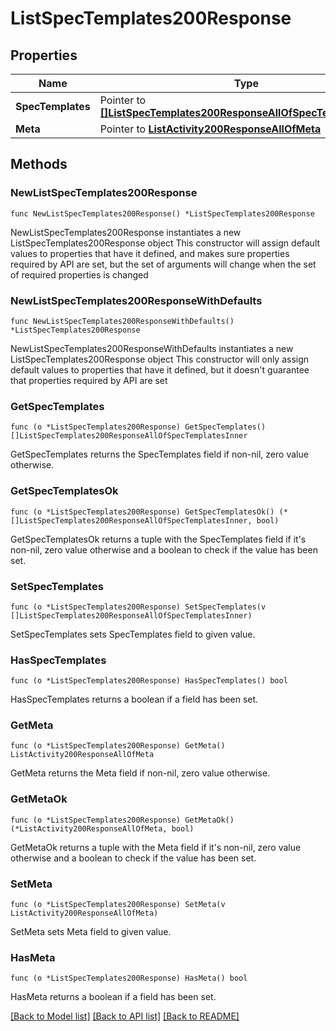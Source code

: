# ListSpecTemplates200Response

## Properties

Name | Type | Description | Notes
------------ | ------------- | ------------- | -------------
**SpecTemplates** | Pointer to [**[]ListSpecTemplates200ResponseAllOfSpecTemplatesInner**](ListSpecTemplates200ResponseAllOfSpecTemplatesInner.md) |  | [optional] 
**Meta** | Pointer to [**ListActivity200ResponseAllOfMeta**](ListActivity200ResponseAllOfMeta.md) |  | [optional] 

## Methods

### NewListSpecTemplates200Response

`func NewListSpecTemplates200Response() *ListSpecTemplates200Response`

NewListSpecTemplates200Response instantiates a new ListSpecTemplates200Response object
This constructor will assign default values to properties that have it defined,
and makes sure properties required by API are set, but the set of arguments
will change when the set of required properties is changed

### NewListSpecTemplates200ResponseWithDefaults

`func NewListSpecTemplates200ResponseWithDefaults() *ListSpecTemplates200Response`

NewListSpecTemplates200ResponseWithDefaults instantiates a new ListSpecTemplates200Response object
This constructor will only assign default values to properties that have it defined,
but it doesn't guarantee that properties required by API are set

### GetSpecTemplates

`func (o *ListSpecTemplates200Response) GetSpecTemplates() []ListSpecTemplates200ResponseAllOfSpecTemplatesInner`

GetSpecTemplates returns the SpecTemplates field if non-nil, zero value otherwise.

### GetSpecTemplatesOk

`func (o *ListSpecTemplates200Response) GetSpecTemplatesOk() (*[]ListSpecTemplates200ResponseAllOfSpecTemplatesInner, bool)`

GetSpecTemplatesOk returns a tuple with the SpecTemplates field if it's non-nil, zero value otherwise
and a boolean to check if the value has been set.

### SetSpecTemplates

`func (o *ListSpecTemplates200Response) SetSpecTemplates(v []ListSpecTemplates200ResponseAllOfSpecTemplatesInner)`

SetSpecTemplates sets SpecTemplates field to given value.

### HasSpecTemplates

`func (o *ListSpecTemplates200Response) HasSpecTemplates() bool`

HasSpecTemplates returns a boolean if a field has been set.

### GetMeta

`func (o *ListSpecTemplates200Response) GetMeta() ListActivity200ResponseAllOfMeta`

GetMeta returns the Meta field if non-nil, zero value otherwise.

### GetMetaOk

`func (o *ListSpecTemplates200Response) GetMetaOk() (*ListActivity200ResponseAllOfMeta, bool)`

GetMetaOk returns a tuple with the Meta field if it's non-nil, zero value otherwise
and a boolean to check if the value has been set.

### SetMeta

`func (o *ListSpecTemplates200Response) SetMeta(v ListActivity200ResponseAllOfMeta)`

SetMeta sets Meta field to given value.

### HasMeta

`func (o *ListSpecTemplates200Response) HasMeta() bool`

HasMeta returns a boolean if a field has been set.


[[Back to Model list]](../README.md#documentation-for-models) [[Back to API list]](../README.md#documentation-for-api-endpoints) [[Back to README]](../README.md)


